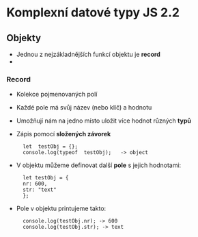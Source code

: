 # Komplexní datové typy JS 2.2

## Objekty
* Jednou z nejzákladnějších funkcí objektu je **record**
* 
### Record
* Kolekce pojmenovaných polí
* Každé pole má svůj název (nebo klíč) a hodnotu 
* Umožňují nám na jedno místo uložit více hodnot různých **typů** 
* Zápis pomocí **složených závorek**

		let  testObj = {};
		console.log(typeof  testObj);   -> object

* V objektu můžeme definovat další **pole** s jejich hodnotami:

		let testObj = {
		nr: 600,
		str: "text"
		};

* Pole v objektu printujeme takto: 

		console.log(testObj.nr); -> 600
		console.log(testObj.str); -> text

